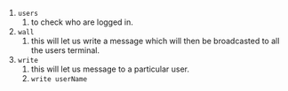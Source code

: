 1. `users`
	1. to check who are logged in.
2. `wall`
	1. this will let us write a message which will then be broadcasted to all the users terminal.  
3. `write`
	1. this will let us message to a particular user.
	2. `write userName`
